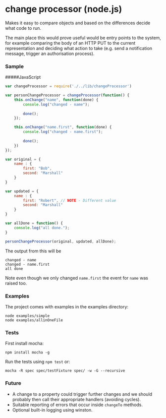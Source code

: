 change processor (node.js)
==========
Makes it easy to compare objects and based on the differences decide what code to run. 

The main place this would prove useful would be entry points to the system, for example comparing the body of an HTTP PUT to the current representation and deciding what action to take (e.g. send a notification message, trigger an authorisation process).

### Sample
#####JavaScript
```js
var changeProcessor = require('./../lib/changeProcessor')

var personChangeProcessor = changeProcessor(function() {
    this.onChange("name", function(done) {
        console.log("changed - name");
        
        done();
    });

    this.onChange("name.first", function(done) {
        console.log("changed - name.first");
        
        done(); 
    })
});

var original = {
    name : {
        first: "Bob",
        second: "Marshall"
    }
}

var updated = {
    name : {
        first: "Robert", // NOTE - Different value
        second: "Marshall"
    }
}

var allDone = function() { 
    console.log("all done."); 
}

personChangeProcessor(original, updated, allDone);
````
The output from this will be
```
changed - name
changed - name.first
all done
```
Note even though we only changed ```name.first``` the event for ```name``` was raised too.
### Examples
The project comes with examples in the examples directory:

    node examples/simple
    node examples/allinOneFile

### Tests
First install mocha: 

    npm install mocha -g

Run the tests using ```npm test``` or:

    mocha -R spec spec/testFixture spec/ -w -G --recursive

### Future
* A change to a property could trigger further changes and we should probably then call their appropriate handlers (avoiding cycles).
* Suitable reporting of errors that occur inside ```changeTo``` methods.
* Optional built-in logging using winston.
